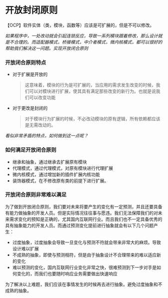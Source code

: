 # 开放封闭原则

【OCP】软件实体（类，模块，函数等）应该是可扩展的，但是不可以修改。

*如果程序中，一处改动就会引起连锁反应，导致一系列模块跟着修改，那么设计就是不合理的。而适配器模式，桥接模式，中介者模式，微内核模式，都可以很好的帮助我们解决这一问题。实现开放闭合原则*

### 开放闭合原则特点
- 对于扩展是开放的
  > 这意味着，模块的行为是可扩展的，当应用的需求发生改变的时候，我们可以对模块进行扩展，使其具有满足那些改变的新行为。也就是说我们可以改变功能
- 对于更改是封闭的
  > 对于模块行为扩展的时候，不必改动模块的原有逻辑，所有依赖都应该是无需改动的。

*看似非常矛盾的特点，如何做到这一点呢？*

### 如何满足开放闭合原则

- 继承和抽象，通过继承去扩展原有模块
- 代理模式，通过代理模式，对原有模块进行代理扩展
- 微内核模式，通过增加新的插件扩展内核功能
- 装饰器模式，在不修改原有类的前提下进行扩展。

### 开放闭合原则非常难以满足

为了做到开放闭合原则，我们要对未来将要产生的变化有一定预测，并且还要具备有能力做抽象的开发人员。但是实际情况往往事与愿违。我们无法保障我们的对未来需求变化的预知是正确的，尤其国内互联网行业。而且我们也不一定具备优秀的具有抽象能力的开发人员。而通过预测变化提前进行抽象就会有以下几个问题产生：

- 过度抽象，过度抽象会导致一旦变化与预测不符就会带来非常大的麻烦。导致设计难以扩展
- 不成熟的抽象，即使与预测相符，但是由于抽象设计不合理带来的难以适应新的变化
- 难以预测的变化，国内互联网行业变化非常之快，很难预测到下一步对手是如何变化的，而我们也要随时响应业务需要做出快速响应

为了解决以上难题，我们应该在事情发生的时候再去进行抽象。避免过度抽象和不成熟的抽象。
